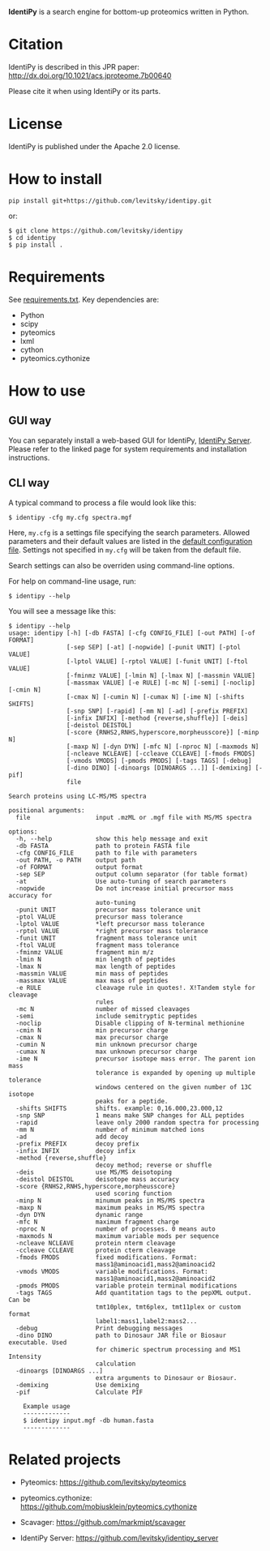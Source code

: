 **IdentiPy** is a search engine for bottom-up proteomics written in Python.

# Citation #

IdentiPy is described in this JPR paper: http://dx.doi.org/10.1021/acs.jproteome.7b00640

Please cite it when using IdentiPy or its parts.

# License #

IdentiPy is published under the Apache 2.0 license.

# How to install #

```
pip install git+https://github.com/levitsky/identipy.git
```
or:

```
$ git clone https://github.com/levitsky/identipy
$ cd identipy
$ pip install .

```

# Requirements #

See [requirements.txt](requirements.txt). Key dependencies are:

 - Python
 - scipy
 - pyteomics
 - lxml
 - cython
 - pyteomics.cythonize

# How to use #

## GUI way ##

You can separately install a web-based GUI for IdentiPy, [IdentiPy Server](https://github.com/levitsky/identipy_server).
Please refer to the linked page for system requirements and installation instructions.

## CLI way ##

A typical command to process a file would look like this:

```
$ identipy -cfg my.cfg spectra.mgf
```

Here, `my.cfg` is a settings file specifying the search parameters. Allowed parameters and their default values are listed in the
[default configuration file](identipy/default.cfg).
Settings not specified in `my.cfg` will be taken from the default file.

Search settings can also be overriden using command-line options.

For help on command-line usage, run:

```
$ identipy --help
```

You will see a message like this:

```
$ identipy --help
usage: identipy [-h] [-db FASTA] [-cfg CONFIG_FILE] [-out PATH] [-of FORMAT]
                [-sep SEP] [-at] [-nopwide] [-punit UNIT] [-ptol VALUE]
                [-lptol VALUE] [-rptol VALUE] [-funit UNIT] [-ftol VALUE]
                [-fminmz VALUE] [-lmin N] [-lmax N] [-massmin VALUE]
                [-massmax VALUE] [-e RULE] [-mc N] [-semi] [-noclip] [-cmin N]
                [-cmax N] [-cumin N] [-cumax N] [-ime N] [-shifts SHIFTS]
                [-snp SNP] [-rapid] [-mm N] [-ad] [-prefix PREFIX]
                [-infix INFIX] [-method {reverse,shuffle}] [-deis]
                [-deistol DEISTOL]
                [-score {RNHS2,RNHS,hyperscore,morpheusscore}] [-minp N]
                [-maxp N] [-dyn DYN] [-mfc N] [-nproc N] [-maxmods N]
                [-ncleave NCLEAVE] [-ccleave CCLEAVE] [-fmods FMODS]
                [-vmods VMODS] [-pmods PMODS] [-tags TAGS] [-debug]
                [-dino DINO] [-dinoargs [DINOARGS ...]] [-demixing] [-pif]
                file

Search proteins using LC-MS/MS spectra

positional arguments:
  file                  input .mzML or .mgf file with MS/MS spectra

options:
  -h, --help            show this help message and exit
  -db FASTA             path to protein FASTA file
  -cfg CONFIG_FILE      path to file with parameters
  -out PATH, -o PATH    output path
  -of FORMAT            output format
  -sep SEP              output column separator (for table format)
  -at                   Use auto-tuning of search parameters
  -nopwide              Do not increase initial precursor mass accuracy for
                        auto-tuning
  -punit UNIT           precursor mass tolerance unit
  -ptol VALUE           precursor mass tolerance
  -lptol VALUE          *left precursor mass tolerance
  -rptol VALUE          *right precursor mass tolerance
  -funit UNIT           fragment mass tolerance unit
  -ftol VALUE           fragment mass tolerance
  -fminmz VALUE         fragment min m/z
  -lmin N               min length of peptides
  -lmax N               max length of peptides
  -massmin VALUE        min mass of peptides
  -massmax VALUE        max mass of peptides
  -e RULE               cleavage rule in quotes!. X!Tandem style for cleavage
                        rules
  -mc N                 number of missed cleavages
  -semi                 include semitryptic peptides
  -noclip               Disable clipping of N-terminal methionine
  -cmin N               min precursor charge
  -cmax N               max precursor charge
  -cumin N              min unknown precursor charge
  -cumax N              max unknown precursor charge
  -ime N                precursor isotope mass error. The parent ion mass
                        tolerance is expanded by opening up multiple tolerance
                        windows centered on the given number of 13C isotope
                        peaks for a peptide.
  -shifts SHIFTS        shifts. example: 0,16.000,23.000,12
  -snp SNP              1 means make SNP changes for ALL peptides
  -rapid                leave only 2000 random spectra for processing
  -mm N                 number of minimum matched ions
  -ad                   add decoy
  -prefix PREFIX        decoy prefix
  -infix INFIX          decoy infix
  -method {reverse,shuffle}
                        decoy method; reverse or shuffle
  -deis                 use MS/MS deisotoping
  -deistol DEISTOL      deisotope mass accuracy
  -score {RNHS2,RNHS,hyperscore,morpheusscore}
                        used scoring function
  -minp N               minumum peaks in MS/MS spectra
  -maxp N               maximum peaks in MS/MS spectra
  -dyn DYN              dynamic range
  -mfc N                maximum fragment charge
  -nproc N              number of processes. 0 means auto
  -maxmods N            maximum variable mods per sequence
  -ncleave NCLEAVE      protein nterm cleavage
  -ccleave CCLEAVE      protein cterm cleavage
  -fmods FMODS          fixed modifications. Format:
                        mass1@aminoacid1,mass2@aminoacid2
  -vmods VMODS          variable modifications. Format:
                        mass1@aminoacid1,mass2@aminoacid2
  -pmods PMODS          variable protein terminal modifications
  -tags TAGS            Add quantitation tags to the pepXML output. Can be
                        tmt10plex, tmt6plex, tmt11plex or custom format
                        label1:mass1,label2:mass2...
  -debug                Print debugging messages
  -dino DINO            path to Dinosaur JAR file or Biosaur executable. Used
                        for chimeric spectrum processing and MS1 Intensity
                        calculation
  -dinoargs [DINOARGS ...]
                        extra arguments to Dinosaur or Biosaur.
  -demixing             Use demixing
  -pif                  Calculate PIF

    Example usage
    -------------
    $ identipy input.mgf -db human.fasta
    -------------

```


# Related projects #

 - Pyteomics: https://github.com/levitsky/pyteomics

 - pyteomics.cythonize: https://github.com/mobiusklein/pyteomics.cythonize

 - Scavager: https://github.com/markmipt/scavager

 - IdentiPy Server: https://github.com/levitsky/identipy_server
